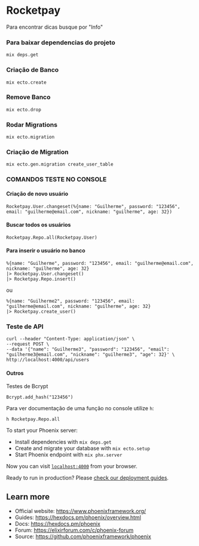 # Rocketpay

Para encontrar dicas busque por "Info"

### Para baixar dependencias do projeto
```
mix deps.get
```

### Criação de Banco

```
mix ecto.create
```

### Remove Banco
```
mix ecto.drop
```

### Rodar Migrations
```
mix ecto.migration
```

### Criação de Migration

```
mix ecto.gen.migration create_user_table
```


### COMANDOS TESTE NO CONSOLE

#### Criação de novo usuário

```
Rocketpay.User.changeset(%{name: "Guilherme", password: "123456", email: "guilherme@email.com", nickname: "guilherme", age: 32}) 
```

#### Buscar todos os usuários
```
Rocketpay.Repo.all(Rocketpay.User)
```

#### Para inserir o usuário no banco
```
%{name: "Guilherme", password: "123456", email: "guilherme@email.com", nickname: "guilherme", age: 32}
|> Rocketpay.User.changeset()
|> Rocketpay.Repo.insert()
```

ou
```
%{name: "Guilherme2", password: "123456", email: "guilherme@email.com", nickname: "guilherme", age: 32}
|> Rocketpay.create_user()
```

### Teste de API

```
curl --header "Content-Type: application/json" \
--request POST \
--data '{"name": "Guilherme3", "password": "123456", "email": "guilherme3@email.com", "nickname": "guilherme3", "age": 32}' \
http://localhost:4000/api/users
```

#### Outros

Testes de Bcrypt

```
Bcrypt.add_hash("123456")
```

Para ver documentação de uma função no console utilize `h`:
```
h Rocketpay.Repo.all
```

To start your Phoenix server:

  * Install dependencies with `mix deps.get`
  * Create and migrate your database with `mix ecto.setup`
  * Start Phoenix endpoint with `mix phx.server`

Now you can visit [`localhost:4000`](http://localhost:4000) from your browser.

Ready to run in production? Please [check our deployment guides](https://hexdocs.pm/phoenix/deployment.html).

## Learn more

  * Official website: https://www.phoenixframework.org/
  * Guides: https://hexdocs.pm/phoenix/overview.html
  * Docs: https://hexdocs.pm/phoenix
  * Forum: https://elixirforum.com/c/phoenix-forum
  * Source: https://github.com/phoenixframework/phoenix
